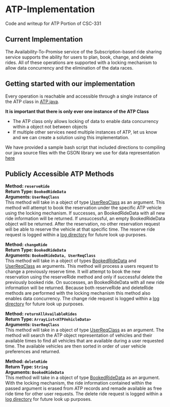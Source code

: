# ATP-Implementation
Code and writeup for ATP Portion of CSC-331

## Current Implementation

The Availability-To-Promise service of the Subscription-based ride sharing service supports the ability for users to plan, book, change, and delete rides. All of these operations are supported with a locking mechanism to allow data concurrency and the elimination of the data races.


## Getting started with our implementation
Every operation is reachable and accessible through a single instance of the ATP class in [ATP.java](src/ATP.java). 

**It is important that there is only ever one instance of the ATP Class**
- The ATP class only allows locking of data to enable data concurrency within a object not between objects
- If multiple other services need multiple instances of ATP, let us know and we can create a solution using this implementation. 

We have provided a sample bash script that included directions to compiling our java source files with the GSON library we use for data representation [here](./java_test.sh)

## Publicly Accessible ATP Methods

**Method: `reserveRide`**<br> 
**Return Type: `BookedRideData`**<br>
**Arguments: `UserReqClass`**<br>
This method will take in a object of type [UserReqClass](src/UserReqClass.java) as an argument. This method will attempt to book the reservation under the specific ATP vehicle using the locking mechanism. If successes, an BookedRideData with all new ride information will be returned. If unsuccessful, an empty BookedRideData object will be returned. After the reservation, no other reservation request will be able to reserve the vehicle at that specific time. The reserve ride request is logged within a [log directory](./src/test_booked_rides/reserved_rides/) for future look up purposes.


**Method: `changeRide`**<br> 
**Return Type: `BookedRideData`**<br>
**Arguments: `BookedRideData, UserReqClass`**<br>
This method will take in a object of types [BookedRideData](src/BookedRideData.java) and [UserReqClass](src/UserReqClass.java) as arguments. This method will process a users request to change a previously reserve time. It will attempt to book the new reservation using the reserveRide method and only if successful delete the previously booked ride. On successes, an BookedRideData with all new ride information will be returned. Because both reserveRide and deleteRide methods are performed with the locking mechanism this method also enables data concurrency. The change ride request is logged within a [log directory](./src/test_booked_rides/changed_rides/) for future look up purposes.


**Method: `returnAllAvailableRides`**<br> 
**Return Type: `ArrayList<ATPVehicleData>`**<br>
**Arguments: `UserReqClass`**<br>
This method will take in a object of type [UserReqClass](src/UserReqClass.java) as an argument. The method will search the ATP object representation of vehicles and their available times to find all vehicles that are available during a user requested time. The available vehicles are then sorted in order of user vehicle preferences and returned.


**Method: `deleteRide`**<br> 
**Return Type: `String`**<br>
**Arguments: `BookedRideData`**<br>
This method will take in a object of type [BookedRideData](src/BookedRideData.java) as an argument. With the locking mechanism, the ride information contained within the passed argument is erased from ATP records and remade available as free ride time for other user requests. The delete ride request is logged within a [log directory](./src/test_booked_rides/delete_rides/) for future look up purposes.
